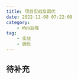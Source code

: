 ```yaml
---
title: 项目实战及调优
date: 2022-11-08 07:22:09
category:
    - Web后端
tag:
    - 实战
    - 调优
---
```


## 待补充

